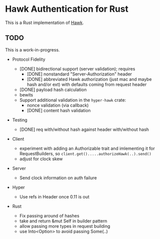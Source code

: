 Hawk Authentication for Rust
============================

This is a Rust implementation of [Hawk](https://github.com/hueniverse/hawk).

## TODO

This is a work-in-progress.

* Protocol Fidelity
  * [DONE] bidirectional support (server validation); requires
    * [DONE] nonstandard "Server-Authorization" header
    * [DONE] abbreviated Hawk authorization (just mac and maybe hash and/or ext) with defaults coming from request header
  * [DONE] payload hash calculation
  * bewits
  * Support additional validation in the `hyper-hawk` crate:
    * nonce validation (via callback)
    * [DONE] content hash validation

* Testing
  * [DONE] req with/without hash against header with/without hash

* Client
  * experiment with adding an Authorizable trait and imlementing it for RequestBuilders, so `client.get().....authorizeHawk(..).send()`
  * adjust for clock skew

* Server
  * Send clock information on auth failure

* Hyper
  * Use refs in Header once 0.11 is out

* Rust
  * Fix passing around of hashes
  * take and return &mut Self in builder pattern
  * allow passing more types in request building
  * use Into<Option<T>> to avoid passing Some(..)
